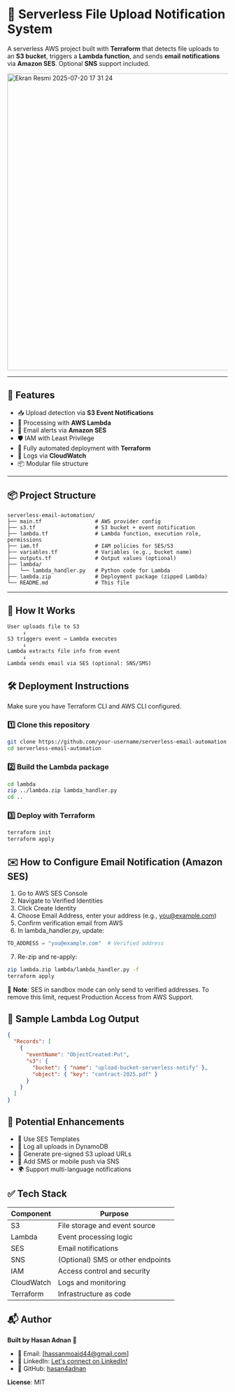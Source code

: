 # 📁 Serverless File Upload Notification System

A serverless AWS project built with **Terraform** that detects file uploads to an **S3 bucket**, triggers a **Lambda function**, and sends **email notifications** via **Amazon SES**. Optional **SNS** support included.

<img width="1119" height="678" alt="Ekran Resmi 2025-07-20 17 31 24" src="https://github.com/user-attachments/assets/5d261950-d838-4083-964c-9fd0d8516d0e" />



---

## 🚀 Features

- 📥 Upload detection via **S3 Event Notifications**
- 🧠 Processing with **AWS Lambda**
- 📧 Email alerts via **Amazon SES**
- 🛡️ IAM with Least Privilege
- 🔁 Fully automated deployment with **Terraform**
- 🧪 Logs via **CloudWatch**
- 📦 Modular file structure

---

## 📦 Project Structure

```
serverless-email-automation/
├── main.tf                 # AWS provider config
├── s3.tf                   # S3 bucket + event notification
├── lambda.tf               # Lambda function, execution role, permissions
├── iam.tf                  # IAM policies for SES/S3
├── variables.tf            # Variables (e.g., bucket name)
├── outputs.tf              # Output values (optional)
├── lambda/
│   └── lambda_handler.py   # Python code for Lambda
├── lambda.zip              # Deployment package (zipped Lambda)
└── README.md               # This file
```

---

## 🧠 How It Works

```
User uploads file to S3
     ↓
S3 triggers event → Lambda executes
     ↓
Lambda extracts file info from event
     ↓
Lambda sends email via SES (optional: SNS/SMS)
```

## 🛠️ Deployment Instructions

Make sure you have Terraform CLI and AWS CLI configured.

### 1️⃣ Clone this repository

```bash
git clone https://github.com/your-username/serverless-email-automation.git
cd serverless-email-automation
```

### 2️⃣ Build the Lambda package

```bash
cd lambda
zip ../lambda.zip lambda_handler.py
cd ..
```

### 3️⃣ Deploy with Terraform

```bash
terraform init
terraform apply
```

## ✉️ How to Configure Email Notification (Amazon SES)

1. Go to AWS SES Console
2. Navigate to Verified Identities
3. Click Create Identity
4. Choose Email Address, enter your address (e.g., you@example.com)
5. Confirm verification email from AWS
6. In lambda_handler.py, update:

```python
TO_ADDRESS = "you@example.com"  # Verified address
```

7. Re-zip and re-apply:

```bash
zip lambda.zip lambda/lambda_handler.py -f
terraform apply
```

📌 **Note**: SES in sandbox mode can only send to verified addresses. To remove this limit, request Production Access from AWS Support.

## 📄 Sample Lambda Log Output

```json
{
  "Records": [
    {
      "eventName": "ObjectCreated:Put",
      "s3": {
        "bucket": { "name": "upload-bucket-serverless-notify" },
        "object": { "key": "contract-2025.pdf" }
      }
    }
  ]
}
```

## 🌟 Potential Enhancements

- 📌 Use SES Templates
- 🔄 Log all uploads in DynamoDB
- 🔗 Generate pre-signed S3 upload URLs
- 📲 Add SMS or mobile push via SNS
- 🌍 Support multi-language notifications

## ✅ Tech Stack

| Component | Purpose |
|-----------|---------|
| S3 | File storage and event source |
| Lambda | Event processing logic |
| SES | Email notifications |
| SNS | (Optional) SMS or other endpoints |
| IAM | Access control and security |
| CloudWatch | Logs and monitoring |
| Terraform | Infrastructure as code |

## 📬 Author

**Built by Hasan Adnan** 🚀

- 📧 Email: [hassanmoaid44@gmail.com]
- 💼 LinkedIn: [Let's connect on LinkedIn!](https://www.linkedin.com/in/hasan-adnan-6091292bb)
- 🐙 GitHub: [hasan4adnan](https://github.com/hasan4adnan)


**License**: MIT
